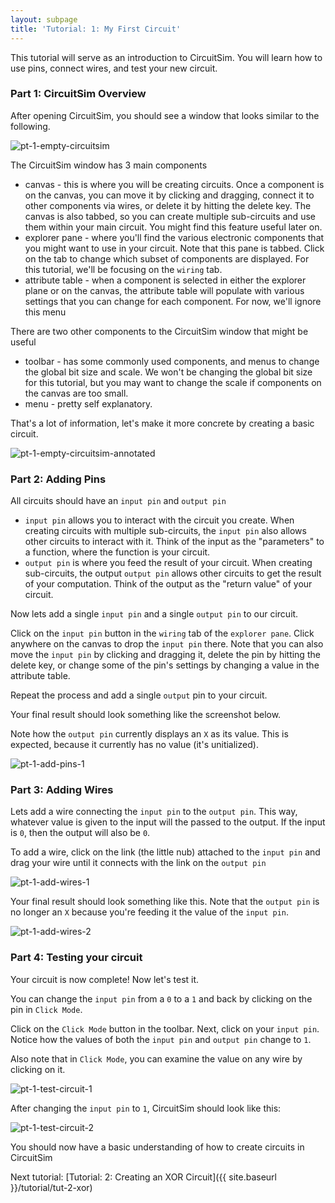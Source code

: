 ```yaml
---
layout: subpage
title: 'Tutorial: 1: My First Circuit'
---
```


This tutorial will serve as an introduction to CircuitSim.
You will learn how to use pins, connect wires, and test your new circuit.

### Part 1: CircuitSim Overview

After opening CircuitSim, you should see a window that looks similar to the following.

![pt-1-empty-circuitsim]

The CircuitSim window has 3 main components

- canvas - this is where you will be creating circuits. Once a component is on the canvas,
you can move it by clicking and dragging, connect it to other components via wires, or delete
it by hitting the delete key. The canvas is also tabbed, so you can create multiple sub-circuits
and use them within your main circuit. You might find this feature useful later on.
- explorer pane - where you'll find the various electronic components that you might
want to use in your circuit. Note that this pane is tabbed. Click on the tab to change
which subset of components are displayed. For this tutorial, we'll be focusing on
the `wiring` tab.
- attribute table - when a component is selected in either the explorer plane or on the canvas,
the attribute table will populate with various settings that you can change for each component.
For now, we'll ignore this menu

There are two other components to the CircuitSim window that might be useful

- toolbar - has some commonly used components, and menus to change the global bit size and scale.
We won't be changing the global bit size for this tutorial, but you may want to change the scale
if components on the canvas are too small.
- menu - pretty self explanatory.

That's a lot of information, let's make it more concrete by creating a basic circuit.

![pt-1-empty-circuitsim-annotated]

### Part 2: Adding Pins

All circuits should have an `input pin` and `output pin`

- `input pin` allows you to interact
with the circuit you create. When creating circuits with multiple sub-circuits, the
`input pin` also allows other circuits to interact with it. Think of the input as the "parameters"
to a function, where the function is your circuit.
- `output pin` is where you feed the result of your circuit. When creating sub-circuits,
the output `output pin` allows other circuits to get the result of your computation. Think of the
output as the "return value" of your circuit.

Now lets add a single `input pin` and a single `output pin` to our circuit.

Click on the `input pin` button in the `wiring` tab of the `explorer pane`.
Click anywhere on the canvas to drop the `input pin` there. Note that you can
also move the `input pin` by clicking and dragging it, delete the pin by
hitting the delete key, or change some of the pin's settings by changing
a value in the attribute table.

Repeat the process and add a single `output` pin to your circuit.

Your final result should look something like the screenshot below.

Note how the `output pin` currently displays an `X` as its value.
This is expected, because it currently has no value (it's unitialized).

![pt-1-add-pins-1]

### Part 3: Adding Wires

Lets add a wire connecting the `input pin` to the `output pin`. This way,
whatever value is given to the input will the passed to the output.
If the input is `0`, then the output will also be `0`.

To add a wire, click on the link (the little nub) attached to the `input pin` and drag your
wire until it connects with the link on the `output pin`

![pt-1-add-wires-1]

Your final result should look something like this. Note that the
`output pin` is no longer an `X` because you're feeding it
the value of the `input pin`.

![pt-1-add-wires-2]

### Part 4: Testing your circuit

Your circuit is now complete! Now let's test it.

You can change the `input pin` from a `0` to a `1` and back by clicking
on the pin in `Click Mode`.

Click on the `Click Mode` button in the toolbar. Next, click on your
`input pin`. Notice how the values of both the `input pin` and `output pin`
change to `1`.

Also note that in `Click Mode`, you can examine the value on any wire by
clicking on it.

![pt-1-test-circuit-1]

After changing the `input pin` to `1`, CircuitSim should look like this:

![pt-1-test-circuit-2]

You should now have a basic understanding of how to create circuits in CircuitSim

Next tutorial: [Tutorial: 2: Creating an XOR Circuit]({{ site.baseurl }}/tutorial/tut-2-xor)


[pt-1-empty-circuitsim]: img/tut-1-pt-1-empty-circuitsim.PNG "empty CircuitSim window"
[pt-1-empty-circuitsim-annotated]: img/tut-1-pt-1-empty-circuitsim-annotated.PNG "empty CircuitSim window annotated"
[pt-1-add-pins-1]: img/tut-1-pt-2-add-pins-1.PNG "circuit with just pins"
[pt-1-add-wires-1]: img/tut-1-pt-3-add-wires-1.PNG "adding wires to circuit annotated"
[pt-1-add-wires-2]: img/tut-1-pt-3-add-wires-2.PNG "finished adding wires to circuit"
[pt-1-test-circuit-1]: img/tut-1-pt-4-test-circuit-1.PNG "testing circuit annotated"
[pt-1-test-circuit-2]: img/tut-1-pt-4-test-circuit-2.PNG "input is now 1 - shows changes in output pin"
